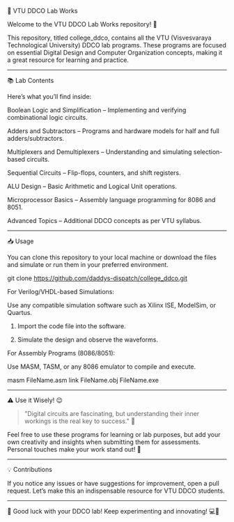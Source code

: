 🚀 VTU DDCO Lab Works




Welcome to the VTU DDCO Lab Works repository! 🎉

This repository, titled college_ddco, contains all the VTU (Visvesvaraya Technological University) DDCO lab programs. These programs are focused on essential Digital Design and Computer Organization concepts, making it a great resource for learning and practice.


---

📚 Lab Contents

Here’s what you’ll find inside:

Boolean Logic and Simplification – Implementing and verifying combinational logic circuits.

Adders and Subtractors – Programs and hardware models for half and full adders/subtractors.

Multiplexers and Demultiplexers – Understanding and simulating selection-based circuits.

Sequential Circuits – Flip-flops, counters, and shift registers.

ALU Design – Basic Arithmetic and Logical Unit operations.

Microprocessor Basics – Assembly language programming for 8086 and 8051.

Advanced Topics – Additional DDCO concepts as per VTU syllabus.



---

📥 Usage

You can clone this repository to your local machine or download the files and simulate or run them in your preferred environment.

git clone https://github.com/daddys-dispatch/college_ddco.git

For Verilog/VHDL-based Simulations:

Use any compatible simulation software such as Xilinx ISE, ModelSim, or Quartus.

1. Import the code file into the software.


2. Simulate the design and observe the waveforms.



For Assembly Programs (8086/8051):

Use MASM, TASM, or any 8086 emulator to compile and execute.

masm FileName.asm
link FileName.obj
FileName.exe


---

⚠️ Use it Wisely! 😉

> "Digital circuits are fascinating, but understanding their inner workings is the real key to success." 🔑



Feel free to use these programs for learning or lab purposes, but add your own creativity and insights when submitting them for assessments. Personal touches make your work stand out! 🌟


---

💡 Contributions

If you notice any issues or have suggestions for improvement, open a pull request. Let’s make this an indispensable resource for VTU DDCO students.


---

🌟 Good luck with your DDCO lab! Keep experimenting and innovating! 💻🎉

